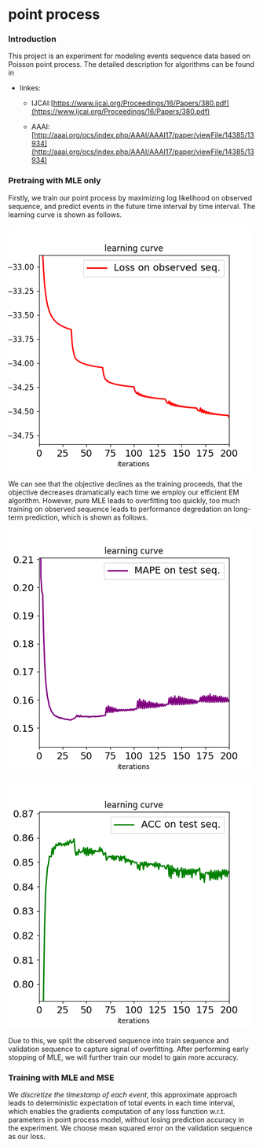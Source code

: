 # point process

### Introduction

This project is an experiment for modeling events sequence data based on Poisson point process. The detailed description for algorithms can be found in 

- linkes:

	- IJCAI:[https://www.ijcai.org/Proceedings/16/Papers/380.pdf](https://www.ijcai.org/Proceedings/16/Papers/380.pdf)

	- AAAI:[http://aaai.org/ocs/index.php/AAAI/AAAI17/paper/viewFile/14385/13934](http://aaai.org/ocs/index.php/AAAI/AAAI17/paper/viewFile/14385/13934)


### Pretraing with MLE only

Firstly, we train our point process by maximizing log likelihood on observed sequence, and predict events in the future time interval by time interval. The learning curve is shown as follows.

![negative log likelihood on observed sequence](./doc/paper.gan.pretrain.learning.NLL.png)

We can see that the objective declines as the training proceeds, that the objective decreases dramatically each time we employ our efficient EM algorithm. However, pure MLE leads to overfitting too quickly, too much training on observed sequence leads to performance degredation on long-term prediction, which is shown as follows.

![Mean persentage error on test sequence](./doc/paper.gan.pretrain.learning.MAPE.png)

![Accurcy on test sequence](./doc/paper.gan.pretrain.learning.ACC.png)

Due to this, we split the observed sequence into train sequence and validation sequence to capture signal of overfitting. After performing early stopping of MLE, we will further train our model to gain more accuracy.


### Training with MLE and MSE

We *discretize the timestamp of each event*, this approximate approach leads to deterministic expectation of total events in each time interval, which enables the gradients computation of any loss function w.r.t. parameters in point process model, without losing prediction accuracy in the experiment. We choose mean squared error on the validation sequence as our loss.

